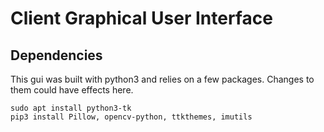 # Client Graphical User Interface

## Dependencies

This gui was built with python3 and relies on a few packages. Changes to them could have effects here.

```
sudo apt install python3-tk
pip3 install Pillow, opencv-python, ttkthemes, imutils
```
